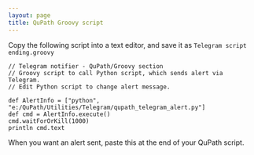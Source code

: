 ```yaml
---
layout: page
title: QuPath Groovy script
---
```


Copy the following script into a text editor, and save it as `Telegram script ending.groovy`

```
// Telegram notifier - QuPath/Groovy section
// Groovy script to call Python script, which sends alert via Telegram.
// Edit Python script to change alert message.

def AlertInfo = ["python", "e:/QuPath/Utilities/Telegram/qupath_telegram_alert.py"]
def cmd = AlertInfo.execute()
cmd.waitForOrKill(1000)
println cmd.text
```

When you want an alert sent, paste this at the end of your QuPath script.
